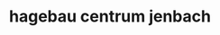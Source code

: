 ---
title: "hagebau centrum jenbach"
url: /jenbach/hagebau-centrum-jenbach-am-giessen/
shop: Baustoffe
---